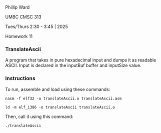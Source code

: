Phillip Ward

UMBC CMSC 313

Tues/Thurs 2:30 - 3:45 | 2025

Homework 11

### TranslateAscii

A program that takes in pure hexadecimal input and dumps it as readable ASCII. Input is declared in the inputBuf buffer and inputSize value.

### Instructions

To run, assemble and load using these commands:

```
nasm -f elf32 -o translateAscii.o translateAscii.asm
```

```
ld -m elf_i386 -o translateAscii translateAscii.o
```

Then, call it using this command:

```
./translateAscii
```
